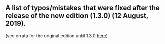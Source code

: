 ## A list of typos/mistakes that were fixed after the release of the new edition (1.3.0) (12 August, 2019).
(see errata for the original edition until 1.3.0 [here](https://github.com/hmemcpy/milewski-ctfp-pdf/blob/master/errata-1.0.0.md))
